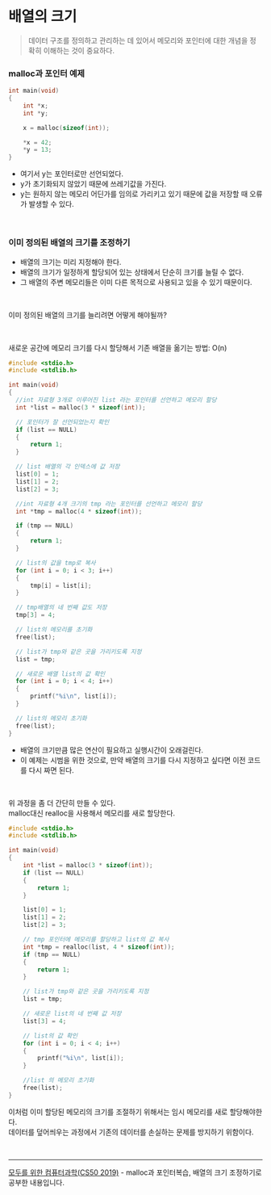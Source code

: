 # 배열의 크기

> 데이터 구조를 정의하고 관리하는 데 있어서 메모리와 포인터에 대한 개념을 정확히 이해하는 것이 중요하다.

### malloc과 포인터 예제

```c
int main(void)
{
    int *x;
    int *y;

    x = malloc(sizeof(int));

    *x = 42;
    *y = 13;
}
```

- 여기서 y는 포인터로만 선언되었다.
- y가 초기화되지 않았기 때문에 쓰레기값을 가진다.
- y는 원하지 않는 메모리 어딘가를 임의로 가리키고 있기 때문에 값을 저장할 때 오류가 발생할 수 있다.

<br>

### 이미 정의된 배열의 크기를 조정하기

- 배열의 크기는 미리 지정해야 한다.
- 배열의 크기가 일정하게 할당되어 있는 상태에서 단순히 크기를 늘릴 수 없다.
- 그 배열의 주변 메모리들은 이미 다른 목적으로 사용되고 있을 수 있기 때문이다.

<br>

이미 정의된 배열의 크기를 늘리려면 어떻게 해야될까?

<br>

새로운 공간에 메모리 크기를 다시 할당해서 기존 배열을 옮기는 방법: O(n)

```c
#include <stdio.h>
#include <stdlib.h>

int main(void)
{
  //int 자료형 3개로 이루어진 list 라는 포인터를 선언하고 메모리 할당
  int *list = malloc(3 * sizeof(int));

  // 포인터가 잘 선언되었는지 확인
  if (list == NULL)
  {
      return 1;
  }

  // list 배열의 각 인덱스에 값 저장
  list[0] = 1;
  list[1] = 2;
  list[2] = 3;

  //int 자료형 4개 크기의 tmp 라는 포인터를 선언하고 메모리 할당
  int *tmp = malloc(4 * sizeof(int));

  if (tmp == NULL)
  {
      return 1;
  }

  // list의 값을 tmp로 복사
  for (int i = 0; i < 3; i++)
  {
      tmp[i] = list[i];
  }

  // tmp배열의 네 번째 값도 저장
  tmp[3] = 4;

  // list의 메모리를 초기화
  free(list);

  // list가 tmp와 같은 곳을 가리키도록 지정
  list = tmp;

  // 새로운 배열 list의 값 확인
  for (int i = 0; i < 4; i++)
  {
      printf("%i\n", list[i]);
  }

  // list의 메모리 초기화
  free(list);
}

```

- 배열의 크기만큼 많은 연산이 필요하고 실행시간이 오래걸린다.
- 이 예제는 시범을 위한 것으로, 만약 배열의 크기를 다시 지정하고 싶다면 이전 코드를 다시 짜면 된다.

<br>

위 과정을 좀 더 간단히 만들 수 있다.<br>
malloc대신 realloc을 사용해서 메모리를 새로 할당한다.

```c
#include <stdio.h>
#include <stdlib.h>

int main(void)
{
    int *list = malloc(3 * sizeof(int));
    if (list == NULL)
    {
        return 1;
    }

    list[0] = 1;
    list[1] = 2;
    list[2] = 3;

    // tmp 포인터에 메모리를 할당하고 list의 값 복사
    int *tmp = realloc(list, 4 * sizeof(int));
    if (tmp == NULL)
    {
        return 1;
    }

    // list가 tmp와 같은 곳을 가리키도록 지정
    list = tmp;

    // 새로운 list의 네 번째 값 저장
    list[3] = 4;

    // list의 값 확인
    for (int i = 0; i < 4; i++)
    {
        printf("%i\n", list[i]);
    }

    //list 의 메모리 초기화
    free(list);
}
```

이처럼 이미 할당된 메모리의 크기를 조절하기 위해서는
임시 메모리를 새로 할당해야한다.<br>
데이터를 덮어씌우는 과정에서 기존의 데이터를 손실하는 문제를 방지하기 위함이다.

<br>
<hr>
<a href="https://www.boostcourse.org/cs112">모두를 위한 컴퓨터과학(CS50 2019)</a> - malloc과 포인터복습, 배열의 크기 조정하기로 공부한 내용입니다.
